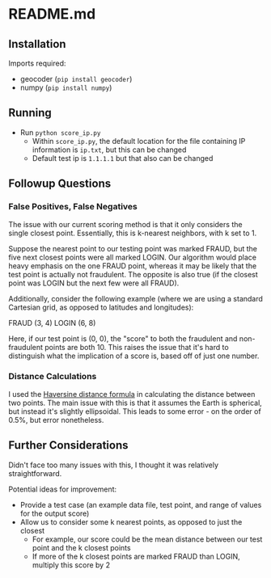 # README.md

## Installation

Imports required:
- geocoder (`pip install geocoder`)
- numpy (`pip install numpy`)

## Running
- Run `python score_ip.py`
	- Within `score_ip.py`, the default location for the file containing IP information is `ip.txt`, but this can be changed
	- Default test ip is `1.1.1.1` but that also can be changed

## Followup Questions

### False Positives, False Negatives
The issue with our current scoring method is that it only considers the single closest point. Essentially, this is k-nearest neighbors, with k set to 1.

Suppose the nearest point to our testing point was marked FRAUD, but the five next closest points were all marked LOGIN. Our algorithm would place heavy emphasis on the one FRAUD point, whereas it may be likely that the test point is actually not fraudulent. The opposite is also true (if the closest point was LOGIN but the next few were all FRAUD).

Additionally, consider the following example (where we are using a standard Cartesian grid, as opposed to latitudes and longitudes):

FRAUD (3, 4)
LOGIN (6, 8)

Here, if our test point is (0, 0), the "score" to both the fraudulent and non-fraudulent points are both 10. This raises the issue that it's hard to distinguish what the implication of a score is, based off of just one number.

### Distance Calculations
I used the [Haversine distance formula](https://en.wikipedia.org/wiki/Haversine_formula) in calculating the distance between two points. The main issue with this is that it assumes the Earth is spherical, but instead it's slightly ellipsoidal. This leads to some error - on the order of 0.5%, but error nonetheless.

## Further Considerations

Didn't face too many issues with this, I thought it was relatively straightforward.

Potential ideas for improvement:
- Provide a test case (an example data file, test point, and range of values for the output score)
- Allow us to consider some k nearest points, as opposed to just the closest
	- For example, our score could be the mean distance between our test point and the k closest points
	- If more of the k closest points are marked FRAUD than LOGIN, multiply this score by 2